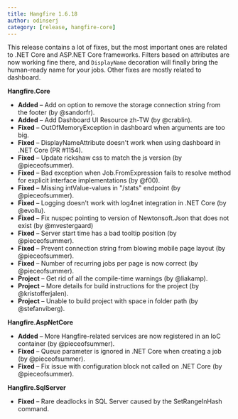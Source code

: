 ```yaml
---
title: Hangfire 1.6.18
author: odinserj
category: [release, hangfire-core]
---
```


This release contains a lot of fixes, but the most important ones are related to .NET Core and ASP.NET Core frameworks. Filters based on attributes are now working fine there, and `DisplayName` decoration will finally bring the human-ready name for your jobs. Other fixes are mostly related to dashboard.

**Hangfire.Core**

* **Added** – Add on option to remove the storage connection string from the footer (by @sandorfr).
* **Added** – Add Dashboard UI Resource zh-TW (by @crablin).
* **Fixed** – OutOfMemoryException in dashboard when arguments are too big.
* **Fixed** – DisplayNameAttribute doesn't work when using dashboard in .NET Core (PR #1154).
* **Fixed** – Update rickshaw css to match the js version (by @pieceofsummer).
* **Fixed** – Bad exception when Job.FromExpression fails to resolve method for explicit interface implementations (by @f00).
* **Fixed** – Missing intValue-values in "/stats" endpoint (by @pieceofsummer).
* **Fixed** – Logging doesn't work with log4net integration in .NET Core (by @evollu).
* **Fixed** – Fix nuspec pointing to version of Newtonsoft.Json that does not exist (by @mvestergaard)
* **Fixed** – Server start time has a bad tooltip position (by @pieceofsummer).
* **Fixed** – Prevent connection string from blowing mobile page layout (by @pieceofsummer).
* **Fixed** – Number of recurring jobs per page is now correct (by @pieceofsummer).
* **Project** – Get rid of all the compile-time warnings (by @liakamp).
* **Project** – More details for build instructions for the project (by @kristofferjalen).
* **Project** – Unable to build project with space in folder path (by @stefanviberg).

**Hangfire.AspNetCore**

* **Added** – More Hangfire-related services are now registered in an IoC container (by @pieceofsummer).
* **Fixed** – Queue parameter is ignored in .NET Core when creating a job (by @pieceofsummer).
* **Fixed** – Fix issue with configuration block not called on .NET Core (by @pieceofsummer).

**Hangfire.SqlServer**

* **Fixed** – Rare deadlocks in SQL Server caused by the SetRangeInHash command.
